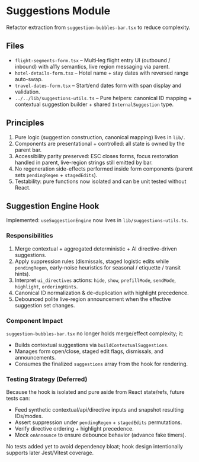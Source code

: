 # Suggestions Module

Refactor extraction from `suggestion-bubbles-bar.tsx` to reduce complexity.

## Files

- `flight-segments-form.tsx` – Multi‑leg flight entry UI (outbound / inbound) with a11y semantics, live region messaging via parent.
- `hotel-details-form.tsx` – Hotel name + stay dates with reversed range auto-swap.
- `travel-dates-form.tsx` – Start/end dates form with span display and validation.
- `../../lib/suggestions-utils.ts` – Pure helpers: canonical ID mapping + contextual suggestion builder + shared `InternalSuggestion` type.

## Principles

1. Pure logic (suggestion construction, canonical mapping) lives in `lib/`.
2. Components are presentational + controlled: all state is owned by the parent bar.
3. Accessibility parity preserved: ESC closes forms, focus restoration handled in parent, live-region strings still emitted by bar.
4. No regeneration side-effects performed inside form components (parent sets `pendingRegen` + `stagedEdits`).
5. Testability: pure functions now isolated and can be unit tested without React.

## Suggestion Engine Hook

Implemented: `useSuggestionEngine` now lives in `lib/suggestions-utils.ts`.

### Responsibilities

1. Merge contextual + aggregated deterministic + AI directive-driven suggestions.
2. Apply suppression rules (dismissals, staged logistic edits while `pendingRegen`, early-noise heuristics for seasonal / etiquette / transit hints).
3. Interpret `ui_directives` actions: `hide`, `show`, `prefillMode`, `sendMode`, `highlight`, `orderingHints`.
4. Canonical ID normalization & de-duplication with highlight precedence.
5. Debounced polite live-region announcement when the effective suggestion set changes.

### Component Impact

`suggestion-bubbles-bar.tsx` no longer holds merge/effect complexity; it:

- Builds contextual suggestions via `buildContextualSuggestions`.
- Manages form open/close, staged edit flags, dismissals, and announcements.
- Consumes the finalized `suggestions` array from the hook for rendering.

### Testing Strategy (Deferred)

Because the hook is isolated and pure aside from React state/refs, future tests can:

- Feed synthetic contextual/api/directive inputs and snapshot resulting IDs/modes.
- Assert suppression under `pendingRegen` + `stagedEdits` permutations.
- Verify directive ordering + highlight precedence.
- Mock `onAnnounce` to ensure debounce behavior (advance fake timers).

No tests added yet to avoid dependency bloat; hook design intentionally supports later Jest/Vitest coverage.
